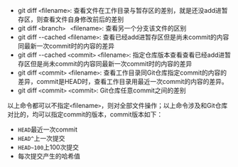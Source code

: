 - git diff `<`filename`>`:  查看文件在工作目录与暂存区的差别，就是还没add进暂存区，则查看文件自身修改前后的差别
- git diff `<`branch`>`  ` <`filename`>`:  查看另一个分支该文件的区别
- git diff --cached `<`filename`>`: 查看已经add进暂存区但是尚未commit的内容同最新一次commit时的内容的差异
- git diff --cached `<`commit`>`  `<`filename`>`: 指定仓库版本查看查看已经add进暂存区但是尚未commit的内容同最新一次commit时的内容的差异
- git diff `<`commit`>`  `<`filename`>`: 查看工作目录同Git仓库指定commit的内容的差异，commit是HEAD时，查看工作目录用最近一次commit的内容的差异。
- git diff `<`commit`>`  `<`commit`>`: Git仓库任意commit之间的差别

以上命令都可以不指定`<`filename`>`，则对全部文件操作；以上命令涉及和Git仓库对比的，均可以指定commit的版本，commit版本如下：
- `HEAD`最近一次commit
- `HEAD^`上一次提交
- `HEAD~100`上100次提交
- 每次提交产生的哈希值